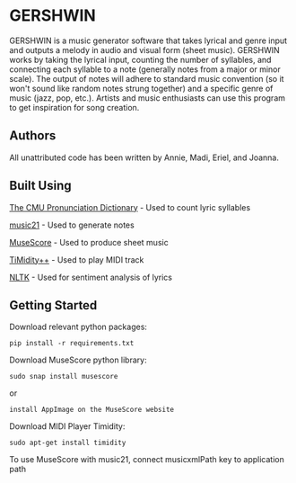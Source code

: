 # GERSHWIN

GERSHWIN is a music generator software that takes lyrical and genre input and outputs a melody in audio and visual form (sheet music). GERSHWIN works by taking the lyrical input, counting the number of syllables, and connecting each syllable to a note (generally notes from a major or minor scale). The output of notes will adhere to standard music convention (so it won't sound like random notes strung together) and a specific genre of music (jazz, pop, etc.). Artists and music enthusiasts can use this program to get inspiration for song creation.

## Authors

All unattributed code has been written by Annie, Madi, Eriel, and Joanna.

## Built Using

[The CMU Pronunciation Dictionary](http://www.speech.cs.cmu.edu/cgi-bin/cmudict) - Used to count lyric syllables

[music21](https://web.mit.edu/music21/) - Used to generate notes

[MuseScore](https://musescore.org/en) - Used to produce sheet music

[TiMidity++](http://timidity.sourceforge.net/) - Used to play MIDI track

[NLTK](https://www.nltk.org/) - Used for sentiment analysis of lyrics


## Getting Started

Download relevant python packages:
```
pip install -r requirements.txt
```

Download MuseScore python library:
```
sudo snap install musescore
```
or
```
install AppImage on the MuseScore website
```

Download MIDI Player Timidity:
```
sudo apt-get install timidity
```

To use MuseScore with music21, connect musicxmlPath key to application path
